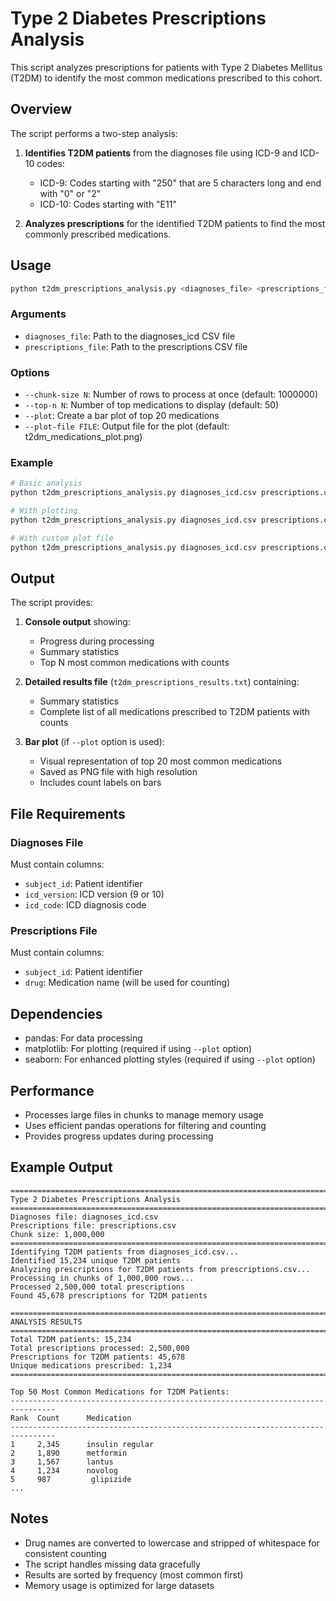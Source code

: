 # Type 2 Diabetes Prescriptions Analysis

This script analyzes prescriptions for patients with Type 2 Diabetes Mellitus (T2DM) to identify the most common medications prescribed to this cohort.

## Overview

The script performs a two-step analysis:

1. **Identifies T2DM patients** from the diagnoses file using ICD-9 and ICD-10 codes:
   - ICD-9: Codes starting with "250" that are 5 characters long and end with "0" or "2"
   - ICD-10: Codes starting with "E11"

2. **Analyzes prescriptions** for the identified T2DM patients to find the most commonly prescribed medications.

## Usage

```bash
python t2dm_prescriptions_analysis.py <diagnoses_file> <prescriptions_file> [options]
```

### Arguments

- `diagnoses_file`: Path to the diagnoses_icd CSV file
- `prescriptions_file`: Path to the prescriptions CSV file

### Options

- `--chunk-size N`: Number of rows to process at once (default: 1000000)
- `--top-n N`: Number of top medications to display (default: 50)
- `--plot`: Create a bar plot of top 20 medications
- `--plot-file FILE`: Output file for the plot (default: t2dm_medications_plot.png)

### Example

```bash
# Basic analysis
python t2dm_prescriptions_analysis.py diagnoses_icd.csv prescriptions.csv --top-n 100

# With plotting
python t2dm_prescriptions_analysis.py diagnoses_icd.csv prescriptions.csv --plot

# With custom plot file
python t2dm_prescriptions_analysis.py diagnoses_icd.csv prescriptions.csv --plot --plot-file my_medications.png
```

## Output

The script provides:

1. **Console output** showing:
   - Progress during processing
   - Summary statistics
   - Top N most common medications with counts

2. **Detailed results file** (`t2dm_prescriptions_results.txt`) containing:
   - Summary statistics
   - Complete list of all medications prescribed to T2DM patients with counts

3. **Bar plot** (if `--plot` option is used):
   - Visual representation of top 20 most common medications
   - Saved as PNG file with high resolution
   - Includes count labels on bars

## File Requirements

### Diagnoses File
Must contain columns:
- `subject_id`: Patient identifier
- `icd_version`: ICD version (9 or 10)
- `icd_code`: ICD diagnosis code

### Prescriptions File
Must contain columns:
- `subject_id`: Patient identifier
- `drug`: Medication name (will be used for counting)

## Dependencies

- pandas: For data processing
- matplotlib: For plotting (required if using `--plot` option)
- seaborn: For enhanced plotting styles (required if using `--plot` option)

## Performance

- Processes large files in chunks to manage memory usage
- Uses efficient pandas operations for filtering and counting
- Provides progress updates during processing

## Example Output

```
================================================================================
Type 2 Diabetes Prescriptions Analysis
================================================================================
Diagnoses file: diagnoses_icd.csv
Prescriptions file: prescriptions.csv
Chunk size: 1,000,000
================================================================================
Identifying T2DM patients from diagnoses_icd.csv...
Identified 15,234 unique T2DM patients
Analyzing prescriptions for T2DM patients from prescriptions.csv...
Processing in chunks of 1,000,000 rows...
Processed 2,500,000 total prescriptions
Found 45,678 prescriptions for T2DM patients

================================================================================
ANALYSIS RESULTS
================================================================================
Total T2DM patients: 15,234
Total prescriptions processed: 2,500,000
Prescriptions for T2DM patients: 45,678
Unique medications prescribed: 1,234
================================================================================

Top 50 Most Common Medications for T2DM Patients:
--------------------------------------------------------------------------------
Rank  Count      Medication
--------------------------------------------------------------------------------
1     2,345      insulin regular
2     1,890      metformin
3     1,567      lantus
4     1,234      novolog
5     987         glipizide
...
```

## Notes

- Drug names are converted to lowercase and stripped of whitespace for consistent counting
- The script handles missing data gracefully
- Results are sorted by frequency (most common first)
- Memory usage is optimized for large datasets 